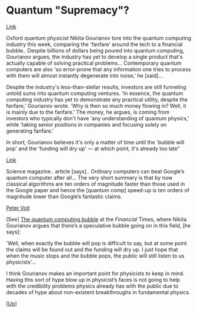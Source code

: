 # Quantum "Supremacy"?

[Link](https://futurism.com/the-byte/oxford-physicist-unloads-quantum-computing?amp)

Oxford quantum physicist Nikita Gourianov tore into the quantum
computing industry this week, comparing the 'fanfare' around the tech
to a financial bubble.. Despite billions of dollars being poured into
quantum computing, Gourianov argues, the industry has yet to develop a
single product that's actually capable of solving practical
problems... Contemporary quantum computers are also 'so error-prone
that any information one tries to process with them will almost
instantly degenerate into noise,' he [said]...

Despite the industry's less-than-stellar results, investors are still
funneling untold sums into quantum computing ventures. 'In essence,
the quantum computing industry has yet to demonstrate any practical
utility, despite the fanfare,' Gourianov wrote. 'Why is then so much
money flowing in? Well, it is mainly due to the fanfare.' The money,
he argues, is coming from investors who typically don't have 'any
understanding of quantum physics,' while 'taking senior positions in
companies and focusing solely on generating fanfare.'

In short, Gourianov believes it's only a matter of time until the
'bubble will pop' and the 'funding will dry up' — at which point, it's
already too late"

[Link](https://gilkalai.wordpress.com/2022/08/06/ordinary-computers-can-beat-googles-quantum-computer-after-all/)

Science magazine.. article [says].. Ordinary computers can beat
Google’s quantum computer after all... The very short summary is that
by now classical algorithms are ten orders of magnitude faster than
those used in the Google paper and hence the [quantum comp] speed-up
is ten orders of magnitude lower than Google’s fantastic claims.

[Peter Voit](https://www.math.columbia.edu/~woit/wordpress/?p=13044)

[See] [The quantum computing bubble](https://www.ft.com/content/6d2e34ab-f9fd-4041-8a96-91802bab7765) 
at the *Financial* Times, where Nikita Gourianov argues that there’s a
speculative bubble going on in this field, [he says]:

'Well, when exactly the bubble will pop is difficult to say, but at
some point the claims will be found out and the funding will dry up. I
just hope that when the music stops and the bubble pops, the public
will still listen to us physicists'...

I think Gourianov makes an important point for physicists to keep in
mind. Having this sort of hype blow up in physicist’s faces is not
going to help with the credibility problems physics already has with
the public due to decades of hype about non-existent breakthroughs in
fundamental physics.

[[Up](../../2018/09/junk-science.html)]
